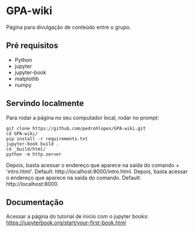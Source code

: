 # GPA-wiki
 Página para divulgação de conteúdo entre o grupo.

 ## Pré requisitos
 
 - Python
 - jupyter
 - jupyter-book
 - matplotlib
 - numpy
 
 
 ## Servindo localmente
 Para rodar a página no seu computador local, rodar no prompt:
 ```
 git clone https://github.com/pedrohlopes/GPA-wiki.git
 cd GPA-wiki/
 pip install -r requirements.txt
 jupyter-book build .
 cd _build/html/
 python -m http.server
 ```
 Depois, basta acessar o endereço que aparece na saída do comando + 'intro.html'. Default: http://localhost:8000/intro.html.
 Depois, basta acessar o endereço que aparece na saída do comando. Default: http://localhost:8000.

## Documentação
Acessar a página do tutorial de ínicio com o jupyter books: https://jupyterbook.org/start/your-first-book.html

